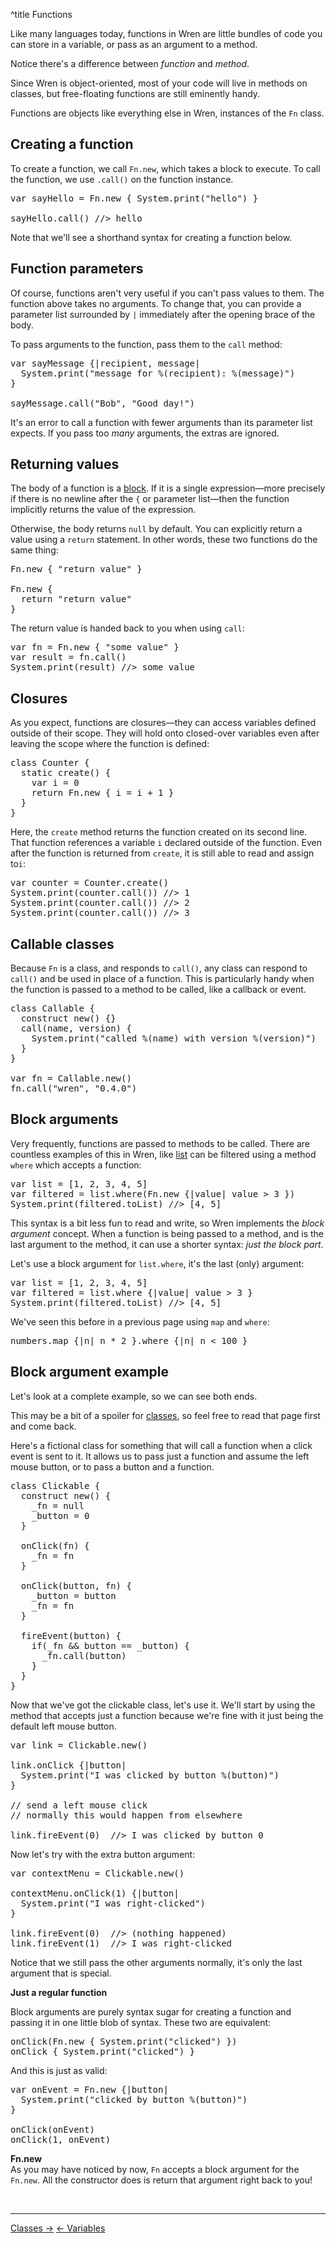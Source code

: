 ^title Functions

Like many languages today, functions in Wren are little bundles of code 
you can store in a variable, or pass as an argument to a method. 

Notice there's a difference between _function_ and _method_.

Since Wren is object-oriented, most of your code will live in methods on
classes, but free-floating functions are still eminently handy. 

Functions are objects like everything else in Wren, instances of the `Fn`
class.

## Creating a function

To create a function, we call `Fn.new`, which takes a block to execute.
To call the function, we use `.call()` on the function instance.

<pre class="snippet">
var sayHello = Fn.new { System.print("hello") }

sayHello.call() //> hello
</pre>

Note that we'll see a shorthand syntax for creating a function below.

## Function parameters

Of course, functions aren't very useful if you can't pass values to them. The
function above takes no arguments. To change that, you can provide a parameter
list surrounded by `|` immediately after the opening brace of the body.

To pass arguments to the function, pass them to the `call` method:

<pre class="snippet">
var sayMessage {|recipient, message|
  System.print("message for %(recipient): %(message)")
}

sayMessage.call("Bob", "Good day!")
</pre>

It's an error to call a function with fewer arguments than its parameter list
expects. If you pass too *many* arguments, the extras are ignored.

## Returning values

The body of a function is a [block](syntax.html#blocks). If it is a single
expression&mdash;more precisely if there is no newline after the `{` or
parameter list&mdash;then the function implicitly returns the value of the
expression.

Otherwise, the body returns `null` by default. You can explicitly return a
value using a `return` statement. In other words, these two functions do the
same thing:

<pre class="snippet">
Fn.new { "return value" }

Fn.new {
  return "return value"
}
</pre>

The return value is handed back to you when using `call`:

<pre class="snippet">
var fn = Fn.new { "some value" }
var result = fn.call()
System.print(result) //> some value
</pre>

## Closures

As you expect, functions are closures&mdash;they can access variables defined
outside of their scope. They will hold onto closed-over variables even after
leaving the scope where the function is defined:

<pre class="snippet">
class Counter {
  static create() {
    var i = 0
    return Fn.new { i = i + 1 }
  }
}
</pre>

Here, the `create` method returns the function created on its second line. That
function references a variable `i` declared outside of the function. Even after
the function is returned from `create`, it is still able to read and assign
to`i`:

<pre class="snippet">
var counter = Counter.create()
System.print(counter.call()) //> 1
System.print(counter.call()) //> 2
System.print(counter.call()) //> 3
</pre>

## Callable classes

Because `Fn` is a class, and responds to `call()`, any class can respond to 
`call()` and be used in place of a function. This is particularly handy when 
the function is passed to a method to be called, like a callback or event.

<pre class="snippet">
class Callable {
  construct new() {}
  call(name, version) {
    System.print("called %(name) with version %(version)")
  }
}

var fn = Callable.new()
fn.call("wren", "0.4.0")
</pre>

## Block arguments

Very frequently, functions are passed to methods to be called. There are 
countless examples of this in Wren, like [list](lists.html) can be filtered
using a method `where` which accepts a function:

<pre class="snippet">
var list = [1, 2, 3, 4, 5]
var filtered = list.where(Fn.new {|value| value > 3 }) 
System.print(filtered.toList) //> [4, 5]
</pre>

This syntax is a bit less fun to read and write, so Wren implements the 
_block argument_ concept. When a function is being passed to a method, 
and is the last argument to the method, it can use a shorter syntax: 
_just the block part_.

Let's use a block argument for `list.where`, it's the last (only) argument:

<pre class="snippet">
var list = [1, 2, 3, 4, 5]
var filtered = list.where {|value| value > 3 } 
System.print(filtered.toList) //> [4, 5]
</pre>

We've seen this before in a previous page using `map` and `where`:

<pre class="snippet">
numbers.map {|n| n * 2 }.where {|n| n < 100 }
</pre>

## Block argument example

Let's look at a complete example, so we can see both ends.

This may be a bit of a spoiler for [classes](classes.html), so feel free
to read that page first and come back.

Here's a fictional class for something that will call a function
when a click event is sent to it. It allows us to pass just a 
function and assume the left mouse button, or to pass a button and a function.

<pre class="snippet">
class Clickable {
  construct new() {
    _fn = null
    _button = 0
  }
  
  onClick(fn) {
    _fn = fn
  }

  onClick(button, fn) {
    _button = button
    _fn = fn
  }

  fireEvent(button) {
    if(_fn && button == _button) {
      _fn.call(button)
    }
  }
}
</pre>

Now that we've got the clickable class, let's use it.
We'll start by using the method that accepts just a function
because we're fine with it just being the default left mouse button.

<pre class="snippet">
var link = Clickable.new()

link.onClick {|button|
  System.print("I was clicked by button %(button)")
}

// send a left mouse click
// normally this would happen from elsewhere

link.fireEvent(0)  //> I was clicked by button 0
</pre>

Now let's try with the extra button argument:

<pre class="snippet">
var contextMenu = Clickable.new()

contextMenu.onClick(1) {|button|
  System.print("I was right-clicked")
}

link.fireEvent(0)  //> (nothing happened)
link.fireEvent(1)  //> I was right-clicked
</pre>

Notice that we still pass the other arguments normally, 
it's only the last argument that is special.

**Just a regular function**   

Block arguments are purely syntax sugar for creating a function and passing it
in one little blob of syntax. These two are equivalent:

<pre class="snippet">
onClick(Fn.new { System.print("clicked") })
onClick { System.print("clicked") }
</pre>

And this is just as valid:

<pre class="snippet">
var onEvent = Fn.new {|button|
  System.print("clicked by button %(button)")
}

onClick(onEvent)
onClick(1, onEvent)
</pre>

**Fn.new**   
As you may have noticed by now, `Fn` accepts a block argument for the `Fn.new`.
All the constructor does is return that argument right back to you!


<br><hr>
<a class="right" href="classes.html">Classes &rarr;</a>
<a href="variables.html">&larr; Variables</a>
